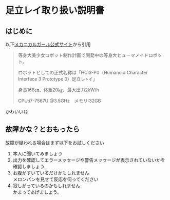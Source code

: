 # 足立レイ取り扱い説明書

## はじめに

以下[メカニカルガール公式サイト](https://mechanicalgirl.jp/adachi-rei/)から引用

>等身大美少女ロボット制作計画で開発中の等身大ヒューマノイドロボット。
>
>ロボットとしての正式名称は「HCI3-P0（Humanoid Character Interface 3 Prototype 0）足立レ>イ」
>
>身長168㎝、体重20㎏、最大出力2kW/h
>
>CPU:i7-7567U @3.5GHz　メモリ:32GB

かわいいね

## 故障かな？とおもったら

故障が疑われる場合はまず以下をお試しください

1. 本人に聞いてみましょう
2. 出力を確認してエラーメッセージや警告メッセージが表示されていないかを確認しましょう
3. お腹がすいているだけかもしれません<br>メロンパンを見せて反応を伺ってください
4. 寂しがっているのかもしれません<br>かまってあげましょう。

